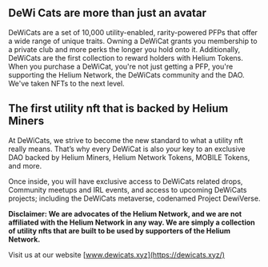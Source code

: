 ## DeWi Cats are more than just an avatar

DeWiCats are a set of 10,000 utility-enabled, rarity-powered PFPs that offer a wide range of unique traits. Owning a DeWiCat grants you membership to a private club and more perks the longer you hold onto it. Additionally, DeWiCats are the first collection to reward holders with Helium Tokens. When you purchase a DeWiCat, you're not just getting a PFP, you're supporting the Helium Network, the DeWiCats community and the DAO. We've taken NFTs to the next level.

## The first utility nft that is backed by Helium Miners

At DeWiCats, we strive to become the new standard to what a utility nft really means. That’s why every DeWiCat is also your key to an exclusive DAO backed by Helium Miners, Helium Network Tokens, MOBILE Tokens, and more.

Once inside, you will have exclusive access to DeWiCats related drops, Community meetups and IRL events, and access to upcoming DeWiCats projects; including the DeWiCats metaverse, codenamed Project DewiVerse.

**Disclaimer: We are advocates of the Helium Network, and we are not affiliated with the Helium Network in any way. We are simply a collection of utility nfts that are built to be used by supporters of the Helium Network.**

Visit us at our website [www.dewicats.xyz](https://dewicats.xyz/)

